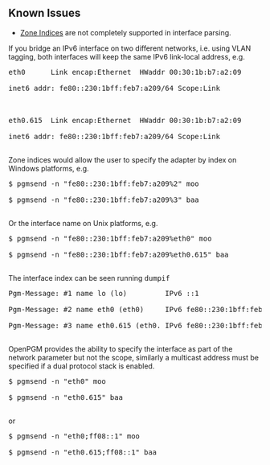 ## Known Issues ##
  * [Zone Indices](http://en.wikipedia.org/wiki/IPv6#Link-local_addresses_and_zone_indices) are not completely supported in interface parsing.

If you bridge an IPv6 interface on two different networks, i.e. using VLAN tagging, both interfaces will keep the same IPv6 link-local address, e.g.
<pre>
eth0      Link encap:Ethernet  HWaddr 00:30:1b:b7:a2:09<br>
inet6 addr: fe80::230:1bff:feb7:a209/64 Scope:Link<br>
<br>
eth0.615  Link encap:Ethernet  HWaddr 00:30:1b:b7:a2:09<br>
inet6 addr: fe80::230:1bff:feb7:a209/64 Scope:Link<br>
</pre>
Zone indices would allow the user to specify the adapter by index on Windows platforms, e.g.
<pre>
$ pgmsend -n "fe80::230:1bff:feb7:a209%2" moo<br>
$ pgmsend -n "fe80::230:1bff:feb7:a209%3" baa<br>
</pre>
Or the interface name on Unix platforms, e.g.
<pre>
$ pgmsend -n "fe80::230:1bff:feb7:a209%eth0" moo<br>
$ pgmsend -n "fe80::230:1bff:feb7:a209%eth0.615" baa<br>
</pre>
The interface index can be seen running <tt>dumpif</tt>
<pre>
Pgm-Message: #1 name lo (lo)         IPv6 ::1<br>
Pgm-Message: #2 name eth0 (eth0)     IPv6 fe80::230:1bff:feb7:a209<br>
Pgm-Message: #3 name eth0.615 (eth0. IPv6 fe80::230:1bff:feb7:a209<br>
</pre>
OpenPGM provides the ability to specify the interface as part of the network parameter but not the scope, similarly a multicast address must be specified if a dual protocol stack is enabled.
<pre>
$ pgmsend -n "eth0" moo<br>
$ pgmsend -n "eth0.615" baa<br>
</pre>
or
<pre>
$ pgmsend -n "eth0;ff08::1" moo<br>
$ pgmsend -n "eth0.615;ff08::1" baa<br>
</pre>